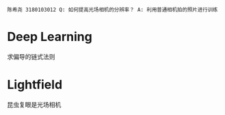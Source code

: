 ```
陈希尧 3180103012 Q: 如何提高光场相机的分辨率？ A: 利用普通相机拍的照片进行训练
```



# Deep Learning

求偏导的链式法则

# Lightfield

昆虫复眼是光场相机